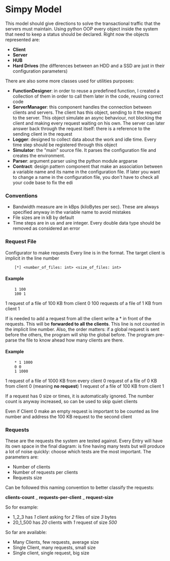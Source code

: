 # Simpy Model

This model should give directions to solve the transactional traffic that the servers must maintain.
Using python OOP every object inside the system that need to keep a status should be declared.
Right now the objects represented are:

*	**Client**
*	**Server**
*	**HUB**
*	**Hard Drives** (the differences between an HDD and a SSD are just in their configuration parameters)

There are also some more classes used for utilities purposes:

* **FunctionDesigner**: in order to reuse a predefined function, I created a collection of them in order to call them later in the code, reusing correct code 
* **ServerManager**: this component handles the connection between clients and servers. The client has this object, sending to it the request to the server. This object simulate an async behaviour, not blocking the client and making every request waiting on his own. The server can later answer back through the request itself: there is a reference to the sending client in the request
* **Logger**: designed to collect data about the work and idle time. Every time step should be registered through this object
* **Simulator**: the "main" source file. It parses the configuration file and creates the environment.
* **Parser**: argument parser using the python module argparse
* **Contract**: design pattern component that make an association between a variable name and its name in the configuration file. If later you want to change a name in the configuration file, you don't have to check all your code base to fix the edi

### Conventions
*	Bandwidth measure are in kBps (kiloBytes per sec). These are always specified anyway in the variable name to avoid mistakes
*	File sizes are in kB by default
*	Time steps are in us and are integer. Every double data type should be removed as considered an error

### Request File
Configurator to make requests
Every line is in the format. The target client is implicit in the line number
```
	[*] <number_of_files: int> <size_of_files: int>
```


#### Example
```
	1 100
	100 1
```

1 request  of a file of 100 KB from client 0
100 requests of a file of 1 KB from client 1

If is needed to add a request from all the client write a * in front of the requests. This will be **forwarded to all the clients**. This line is not counted in the implicit line number.
Also, the order matters: if a global request is sent before the others, the program will ship the global before. The program pre-parse the file to know ahead how many clients are there.

#### Example
```
	* 1 1000
	0 0
	1 1000
```

1 request  of a file of 1000 KB from every client
0 request  of a file of 0 KB from client 0 (meaning **no request**)
1 request  of a file of 100 KB from client 1

If a request has 0 size or times, it is automatically ignored. The number count is anyway increased, so can be used to skip quiet clients

Even if Client 0 make an empty request is important to be counted as line number and address the 100 KB request to the second client

### Requests

These are the requests the system are tested against.
Every Entry will have its own space in the final diagram: is fine having many tests
but will produce a lot of noise quickly: choose which tests are the most important.
The parameters are:

* Number of clients
* Number of requests per clients
* Requests size

Can be followed this naming convention to better classify the requests:

**clients-count** \_ **requests-per-client** \_ **request-size**

So for example:

* 1_2_3 has *1* client asking for *2* files of size *3* bytes 
* 20_1_500 has *20* clients with *1* request of size *500*

So far are available:

* Many Clients, few requests, average size
* Single Client, many requests, small size
* Single client, single request, big size
